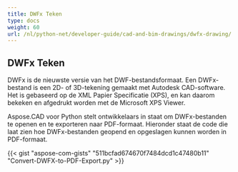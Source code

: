 ```yaml
---
title: DWFx Teken
type: docs
weight: 60
url: /nl/python-net/developer-guide/cad-and-bim-drawings/dwfx-drawing/
---
```


## **DWFx Teken**
DWFx is de nieuwste versie van het DWF-bestandsformaat. Een DWFx-bestand is een 2D- of 3D-tekening gemaakt met Autodesk CAD-software. Het is gebaseerd op de XML Papier Specificatie (XPS), en kan daarom bekeken en afgedrukt worden met de Microsoft XPS Viewer.

Aspose.CAD voor Python stelt ontwikkelaars in staat om DWFx-bestanden te openen en te exporteren naar PDF-formaat. Hieronder staat de code die laat zien hoe DWFx-bestanden geopend en opgeslagen kunnen worden in PDF-formaat.

{{< gist "aspose-com-gists" "511bcfad674670f7484dcd1c47480b11" "Convert-DWFX-to-PDF-Export.py" >}}
